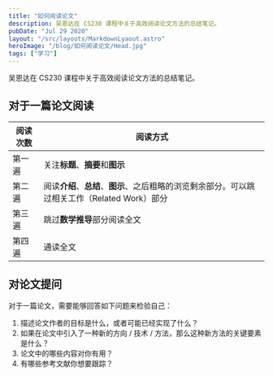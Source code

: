 ```yaml
---
title: "如何阅读论文"
description: 吴恩达在 CS230 课程中关于高效阅读论文方法的总结笔记。
pubDate: "Jul 29 2020"
layout: "/src/layouts/MarkdownLyaout.astro"
heroImage: "/blog/如何阅读论文/Head.jpg"
tags: ["学习"]
---
```


吴恩达在 CS230 课程中关于高效阅读论文方法的总结笔记。

<!--more-->

## 对于一篇论文阅读

| 阅读次数 | 阅读方式                                                     |
| -------- | ------------------------------------------------------------ |
| 第一遍   | 关注**标题**、**摘要**和**图示**                             |
| 第二遍   | 阅读**介绍**、**总结**、**图示**、之后粗略的浏览剩余部分。可以跳过相关工作（Related Work）部分 |
| 第三遍   | 跳过**数学推导**部分阅读全文                                 |
| 第四遍   | 通读全文                                                     |

## 对论文提问

对于一篇论文，需要能够回答如下问题来检验自己：

1. 描述论文作者的目标是什么，或者可能已经实现了什么？
2. 如果在论文中引入了一种新的方向 / 技术 / 方法，那么这种新方法的关键要素是什么？
3. 论文中的哪些内容对你有用？
4. 有哪些参考文献你想要跟踪？